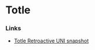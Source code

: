 # Totle

### Links
- [Totle Retroactive UNI snapshot](https://github.com/flygoing/Totle-Uniswap-Snapshot)
